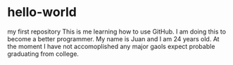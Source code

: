 # hello-world
my first repository 
This is me learning how to use GitHub. I am doing this to become a better programmer. 
My name is Juan and I am 24 years old. At the moment I have not accomoplished any major gaols expect probable graduating from college. 

